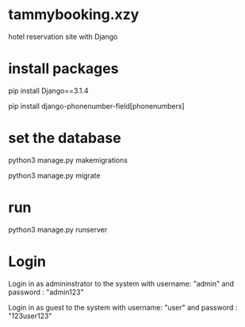 # tammybooking.xzy


hotel reservation site with Django 


# install packages

pip install Django==3.1.4

pip install django-phonenumber-field[phonenumbers]

# set the database

python3 manage.py makemigrations

python3 manage.py migrate

# run

python3 manage.py runserver

#  Login

Login in as admininstrator to the system with username: "admin" and password : "admin123"

Login in as guest to the system with username: "user" and password : "123user123"


